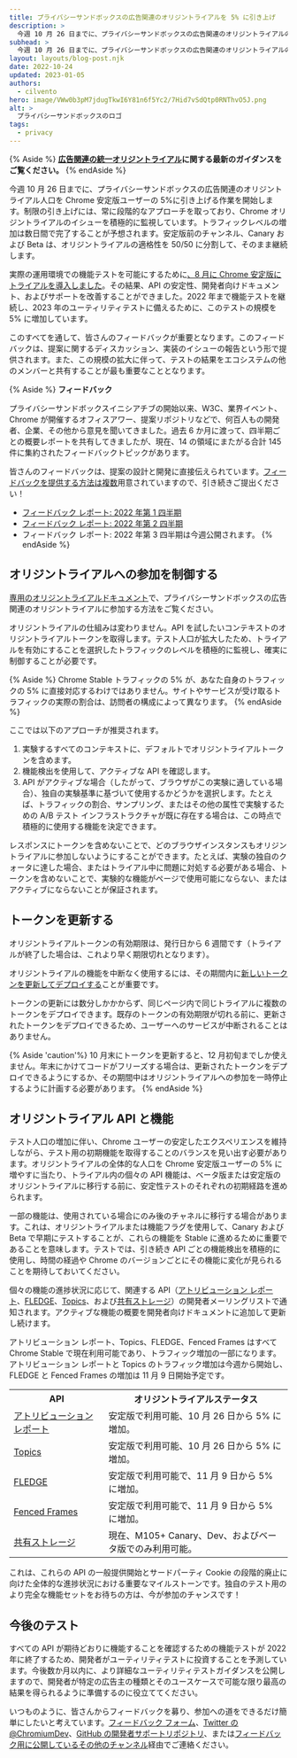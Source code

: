 ```yaml
---
title: プライバシーサンドボックスの広告関連のオリジントライアルを 5% に引き上げ
description: >
  今週 10 月 26 日までに、プライバシーサンドボックスの広告関連のオリジントライアルの人口を Chrome 安定版ユーザーの 5% まで引き上げる作業を開始します。
subhead: >
  今週 10 月 26 日までに、プライバシーサンドボックスの広告関連のオリジントライアルの人口を Chrome 安定版ユーザーの 5% まで引き上げる作業を開始します。
layout: layouts/blog-post.njk
date: 2022-10-24
updated: 2023-01-05
authors:
  - cilvento
hero: image/VWw0b3pM7jdugTkwI6Y81n6f5Yc2/7Hid7vSdQtp0RNThvO5J.png
alt: >
  プライバシーサンドボックスのロゴ
tags:
  - privacy
---
```


{% Aside %} **[広告関連の統一オリジントライアル](/docs/privacy-sandbox/unified-origin-trial/)に関する最新のガイダンスをご覧ください。** {% endAside %}

今週 10 月 26 日までに、プライバシーサンドボックスの広告関連のオリジントライアル人口を Chrome 安定版ユーザーの 5%に引き上げる作業を開始します。制限の引き上げには、常に段階的なアプローチを取っており、Chrome オリジントライアルのイシューを積極的に監視しています。トラフィックレベルの増加は数日間で完了することが予想されます。安定版前のチャンネル、Canary および Beta は、オリジントライアルの適格性を 50/50 に分割して、そのまま継続します。

実際の運用環境での機能テストを可能にするために[、8 月に Chrome 安定版にトライアルを導入しました](/blog/expanding-privacy-sandbox-testing/)。その結果、API の安定性、開発者向けドキュメント、およびサポートを改善することができました。2022 年まで機能テストを継続し、2023 年のユーティリティテストに備えるために、このテストの規模を 5% に増加しています。

このすべてを通して、皆さんのフィードバックが重要となります。このフィードバックは、提案に関するディスカッション、実装のイシューの報告という形で提供されます。また、この規模の拡大に伴って、テストの結果をエコシステムの他のメンバーと共有することが最も重要なこととなります。

{% Aside %} **フィードバック**

プライバシーサンドボックスイニシアチブの開始以来、W3C、業界イベント、Chrome が開催するオフィスアワー、提案リポジトリなどで、何百人もの開発者、企業、その他から意見を聞いてきました。過去 6 か月に渡って、四半期ごとの概要レポートを共有してきましたが、現在、14 の領域にまたがる合計 145 件に集約されたフィードバックトピックがあります。

皆さんのフィードバックは、提案の設計と開発に直接伝えられています。[フィードバックを提供する方法は複数](/docs/privacy-sandbox/feedback/)用意されていますので、引き続きご提出ください！

- [フィードバック レポート: 2022 年第 1 四半期](/docs/privacy-sandbox/feedback/report-2022-q1/)
- [フィードバック レポート: 2022 年第 2 四半期](/docs/privacy-sandbox/feedback/report-2022-q2/)
- フィードバック レポート: 2022 年第 3 四半期は今週公開されます。 {% endAside %}

## オリジントライアルへの参加を制御する

[専用のオリジントライアルドキュメント](/docs/privacy-sandbox/unified-origin-trial/)で、プライバシーサンドボックスの広告関連のオリジントライアルに参加する方法をご覧ください。

オリジントライアルの仕組みは変わりません。API を試したいコンテキストのオリジントライアルトークンを取得します。テスト人口が拡大したため、トライアルを有効にすることを選択したトラフィックのレベルを積極的に監視し、確実に制御することが必要です。

{% Aside %} Chrome Stable トラフィックの 5% が、あなた自身のトラフィックの 5% に直接対応するわけではありません。サイトやサービスが受け取るトラフィックの実際の割合は、訪問者の構成によって異なります。 {% endAside %}

ここでは以下のアプローチが推奨されます。

1. 実験するすべてのコンテキストに、デフォルトでオリジントライアルトークンを含めます。
2. 機能検出を使用して、アクティブな API を確認します。
3. API がアクティブな場合（したがって、ブラウザがこの実験に適している場合）、独自の実験基準に基づいて使用するかどうかを選択します。たとえば、トラフィックの割合、サンプリング、またはその他の属性で実験するための A/B テスト インフラストラクチャが既に存在する場合は、この時点で積極的に使用する機能を決定できます。

レスポンスにトークンを含めないことで、どのブラウザインスタンスもオリジントライアルに参加しないようにすることができます。たとえば、実験の独自のクォータに達した場合、またはトライアル中に問題に対処する必要がある場合、トークンを含めないことで、実験的な機能がページで使用可能にならない、またはアクティブにならないことが保証されます。

## トークンを更新する

オリジントライアルトークンの有効期限は、発行日から 6 週間です（トライアルが終了した場合は、これより早く期限切れとなります）。

オリジントライアルの機能を中断なく使用するには、その期間内に[新しいトークンを更新してデプロイする](/docs/web-platform/origin-trials/#renew)ことが重要です。

トークンの更新には数分しかかからず、同じページ内で同じトライアルに複数のトークンをデプロイできます。既存のトークンの有効期限が切れる前に、更新されたトークンをデプロイできるため、ユーザーへのサービスが中断されることはありません。

{% Aside 'caution'%} 10 月末にトークンを更新すると、12 月初旬までしか使えません。年末にかけてコードがフリーズする場合は、更新されたトークンをデプロイできるようにするか、その期間中はオリジントライアルへの参加を一時停止するように計画する必要があります。 {% endAside %}

## オリジントライアル API と機能

テスト人口の増加に伴い、Chrome ユーザーの安定したエクスペリエンスを維持しながら、テスト用の初期機能を取得することのバランスを見い出す必要があります。オリジントライアルの全体的な人口を Chrome 安定版ユーザーの 5% に増やすに当たり、トライアル内の個々の API 機能は、ベータ版または安定版のオリジントライアルに移行する前に、安定性テストのそれぞれの初期経路を進められます。

一部の機能は、使用されている場合にのみ後のチャネルに移行する場合があります。これは、オリジントライアルまたは機能フラグを使用して、Canary および Beta で早期にテストすることが、これらの機能を Stable に進めるために重要であることを意味します。テストでは、引き続き API ごとの機能検出を積極的に使用し、時間の経過や Chrome のバージョンごとにその機能に変化が見られることを期待しておいてください。

個々の機能の進捗状況に応じて、関連する API（[アトリビューション レポート](https://groups.google.com/a/chromium.org/g/attribution-reporting-api-dev)、[FLEDGE](https://groups.google.com/a/chromium.org/g/fledge-api-announce)、[Topics](https://groups.google.com/a/chromium.org/g/topics-api-announce)、および[共有ストレージ](https://groups.google.com/a/chromium.org/g/shared-storage-api-announcements)）の開発者メーリングリストで通知されます。アクティブな機能の概要を開発者向けドキュメントに追加して更新し続けます。

アトリビューション レポート、Topics、FLEDGE、Fenced Frames はすべて Chrome Stable で現在利用可能であり、トラフィック増加の一部になります。アトリビューション レポートと Topics のトラフィック増加は今週から開始し、FLEDGE と Fenced Frames の増加は 11 月 9 日開始予定です。

<table>
  <tr>
   <th>API</th>
   <th>オリジントライアルステータス</th>
  </tr>
  <tr>
   <td><a href="/docs/privacy-sandbox/attribution-reporting/">アトリビューション レポート</a></td>
   <td>安定版で利用可能、10 月 26 日から 5% に増加。</td>
  </tr>
  <tr>
   <td><a href="/docs/privacy-sandbox/topics/">Topics</a></td>
   <td>安定版で利用可能、10 月 26 日から 5% に増加。</td>
  </tr>
  <tr>
   <td><a href="/docs/privacy-sandbox/fledge/">FLEDGE</a></td>
   <td>安定版で利用可能で、11 月 9 日から 5% に増加。</td>
  </tr>
  <tr>
   <td><a href="/docs/privacy-sandbox/fenced-frame/">Fenced Frames</a></td>
   <td>安定版で利用可能で、11 月 9 日から 5% に増加。</td>
  </tr>
  <tr>
   <td><a href="/docs/privacy-sandbox/shared-storage/">共有ストレージ</a></td>
   <td>現在、M105+ Canary、Dev、およびベータ版でのみ利用可能。</td>
  </tr>
</table>

これは、これらの API の一般提供開始とサードパーティ Cookie の段階的廃止に向けた全体的な進捗状況における重要なマイルストーンです。独自のテスト用のより完全な機能セットをお待ちの方は、今が参加のチャンスです！

## 今後のテスト

すべての API が期待どおりに機能することを確認するための機能テストが 2022 年に終了するため、開発者がユーティリティテストに投資することを予測しています。今後数か月以内に、より詳細なユーティリティテストガイダンスを公開しますので、開発者が特定の広告主の種類とそのユースケースで可能な限り最高の結果を得られるように準備するのに役立ててください。

いつものように、皆さんからフィードバックを募り、参加への道をできるだけ簡単にしたいと考えています。[フィードバック フォーム](https://goo.gle/privacy-sandbox-feedback)、[Twitter の @ChromiumDev](https://twitter.com/ChromiumDev)、[GitHub の開発者サポートリポジトリ](https://github.com/GoogleChromeLabs/privacy-sandbox-dev-support)、または[フィードバック用に公開しているその他のチャンネル](/docs/privacy-sandbox/feedback/)経由でご連絡ください。
